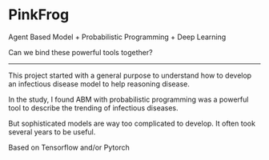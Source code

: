 # PinkFrog
Agent Based Model + Probabilistic Programming + Deep Learning

Can we bind these powerful tools together?

---

This project started with a general purpose to understand how to develop an infectious disease model to help reasoning disease.

In the study, I found ABM with probabilistic programming was a powerful tool to describe the trending of infectious diseases.

But sophisticated models are way too complicated to develop. It often took several years to be useful.

Based on Tensorflow and/or Pytorch


